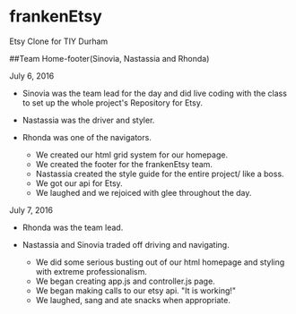 # frankenEtsy
Etsy Clone for TIY Durham


##Team Home-footer(Sinovia, Nastassia and Rhonda)

July 6, 2016

* Sinovia was the team lead for the day and did live coding with the class to set up the whole project's Repository for Etsy.
* Nastassia was the driver and styler.
* Rhonda was one of the navigators.


    * We created our html grid system for our homepage.
    * We created the footer for the frankenEtsy team.
    * Nastassia created the style guide for the entire project/ like a boss.
    * We got our api for Etsy.
    * We laughed and we rejoiced with glee throughout the day.

July 7, 2016

* Rhonda was the team lead.
* Nastassia and Sinovia traded off driving and navigating.

    * We did some serious busting out of our html homepage and styling with extreme professionalism.
    * We began creating app.js and controller.js page.
    * We began making calls to our etsy api.  "It is working!"
    * We laughed, sang and ate snacks when appropriate.
